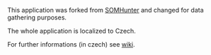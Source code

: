 This application was forked from [SOMHunter](https://github.com/siret/somhunter) and changed for data gathering purposes. 

The whole application is localized to Czech.

For further informations (in czech) see [wiki](https://github.com/Anophel/SOMCollector/wiki/SOMCollector). 
